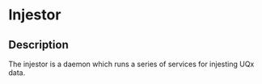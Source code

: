 Injestor
========

Description
---------------------

The injestor is a daemon which runs a series of services for injesting UQx data.